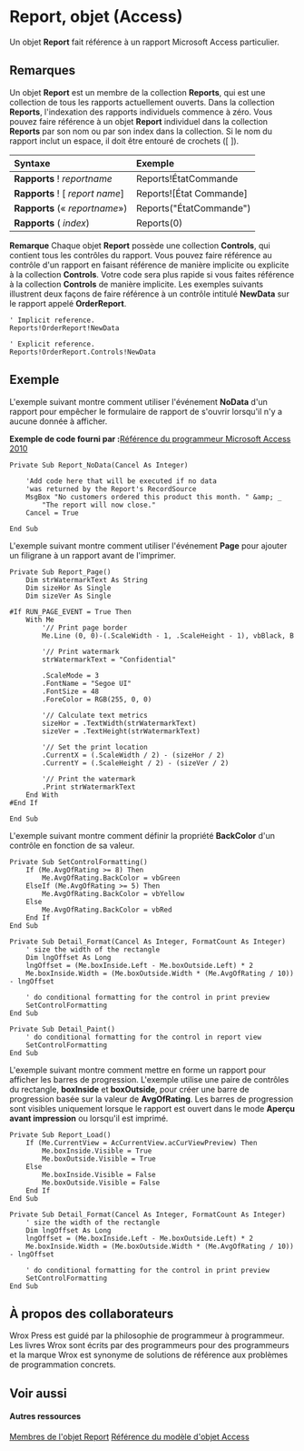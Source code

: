
# Report, objet (Access)

Un objet  **Report** fait référence à un rapport Microsoft Access particulier.


## Remarques

Un objet  **Report** est un membre de la collection **Reports**, qui est une collection de tous les rapports actuellement ouverts. Dans la collection **Reports**, l'indexation des rapports individuels commence à zéro. Vous pouvez faire référence à un objet **Report** individuel dans la collection **Reports** par son nom ou par son index dans la collection. Si le nom du rapport inclut un espace, il doit être entouré de crochets ([ ]).



|**Syntaxe**|**Exemple**|
|:-----|:-----|
|**Rapports** ! _reportname_|Reports!ÉtatCommande|
|**Rapports** ! [ _report name_]|Reports![État Commande]|
|**Rapports** (« _reportname_»)|Reports("ÉtatCommande")|
|**Rapports** ( _index_)|Reports(0)|

 **Remarque**  Chaque objet  **Report** possède une collection **Controls**, qui contient tous les contrôles du rapport. Vous pouvez faire référence au contrôle d'un rapport en faisant référence de manière implicite ou explicite à la collection **Controls**. Votre code sera plus rapide si vous faites référence à la collection **Controls** de manière implicite. Les exemples suivants illustrent deux façons de faire référence à un contrôle intitulé **NewData** sur le rapport appelé **OrderReport**.


```
' Implicit reference. 
Reports!OrderReport!NewData
```


```
' Explicit reference. 
Reports!OrderReport.Controls!NewData
```


## Exemple

L'exemple suivant montre comment utiliser l'événement  **NoData** d'un rapport pour empêcher le formulaire de rapport de s'ouvrir lorsqu'il n'y a aucune donnée à afficher.

 **Exemple de code fourni par :**[Référence du programmeur Microsoft Access 2010](http://www.wrox.com/WileyCDA/WroxTitle/Access-2010-Programmer-s-Reference.productCd-0470591668.mdl)




```
Private Sub Report_NoData(Cancel As Integer)

    'Add code here that will be executed if no data
    'was returned by the Report's RecordSource
    MsgBox "No customers ordered this product this month. " &amp; _
        "The report will now close."
    Cancel = True

End Sub
```

L'exemple suivant montre comment utiliser l'événement  **Page** pour ajouter un filigrane à un rapport avant de l'imprimer.




```
Private Sub Report_Page()
    Dim strWatermarkText As String
    Dim sizeHor As Single
    Dim sizeVer As Single

#If RUN_PAGE_EVENT = True Then
    With Me
        '// Print page border
        Me.Line (0, 0)-(.ScaleWidth - 1, .ScaleHeight - 1), vbBlack, B
    
        '// Print watermark
        strWatermarkText = "Confidential"
        
        .ScaleMode = 3
        .FontName = "Segoe UI"
        .FontSize = 48
        .ForeColor = RGB(255, 0, 0)

        '// Calculate text metrics
        sizeHor = .TextWidth(strWatermarkText)
        sizeVer = .TextHeight(strWatermarkText)
        
        '// Set the print location
        .CurrentX = (.ScaleWidth / 2) - (sizeHor / 2)
        .CurrentY = (.ScaleHeight / 2) - (sizeVer / 2)
    
        '// Print the watermark
        .Print strWatermarkText
    End With
#End If

End Sub
```

L'exemple suivant montre comment définir la propriété  **BackColor** d'un contrôle en fonction de sa valeur.




```
Private Sub SetControlFormatting()
    If (Me.AvgOfRating >= 8) Then
        Me.AvgOfRating.BackColor = vbGreen
    ElseIf (Me.AvgOfRating >= 5) Then
        Me.AvgOfRating.BackColor = vbYellow
    Else
        Me.AvgOfRating.BackColor = vbRed
    End If
End Sub

Private Sub Detail_Format(Cancel As Integer, FormatCount As Integer)
    ' size the width of the rectangle
    Dim lngOffset As Long
    lngOffset = (Me.boxInside.Left - Me.boxOutside.Left) * 2
    Me.boxInside.Width = (Me.boxOutside.Width * (Me.AvgOfRating / 10)) - lngOffset
    
    ' do conditional formatting for the control in print preview
    SetControlFormatting
End Sub

Private Sub Detail_Paint()
    ' do conditional formatting for the control in report view
    SetControlFormatting
End Sub
```

L'exemple suivant montre comment mettre en forme un rapport pour afficher les barres de progression. L'exemple utilise une paire de contrôles du rectangle,  **boxInside** et **boxOutside**, pour créer une barre de progression basée sur la valeur de  **AvgOfRating**. Les barres de progression sont visibles uniquement lorsque le rapport est ouvert dans le mode  **Aperçu avant impression** ou lorsqu'il est imprimé.




```
Private Sub Report_Load()
    If (Me.CurrentView = AcCurrentView.acCurViewPreview) Then
        Me.boxInside.Visible = True
        Me.boxOutside.Visible = True
    Else
        Me.boxInside.Visible = False
        Me.boxOutside.Visible = False
    End If
End Sub

Private Sub Detail_Format(Cancel As Integer, FormatCount As Integer)
    ' size the width of the rectangle
    Dim lngOffset As Long
    lngOffset = (Me.boxInside.Left - Me.boxOutside.Left) * 2
    Me.boxInside.Width = (Me.boxOutside.Width * (Me.AvgOfRating / 10)) - lngOffset
    
    ' do conditional formatting for the control in print preview
    SetControlFormatting
End Sub
```


## À propos des collaborateurs
<a name="AboutContributors"> </a>

Wrox Press est guidé par la philosophie de programmeur à programmeur. Les livres Wrox sont écrits par des programmeurs pour des programmeurs et la marque Wrox est synonyme de solutions de référence aux problèmes de programmation concrets.


## Voir aussi
<a name="AboutContributors"> </a>


#### Autres ressources


[Membres de l'objet Report](73370a33-1ca0-da4d-9e36-88011bc2b93e.md)
[Référence du modèle d'objet Access](http://msdn.microsoft.com/library/2de134a4-6c5c-d2a3-8377-f4dd973ba650%28Office.15%29.aspx)